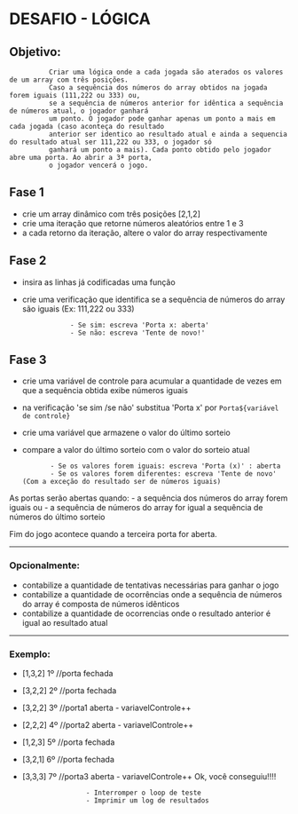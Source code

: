 # DESAFIO - LÓGICA

## Objetivo:

              Criar uma lógica onde a cada jogada são aterados os valores de um array com três posições. 
              Caso a sequência dos números do array obtidos na jogada forem iguais (111,222 ou 333) ou, 
              se a sequência de números anterior for idêntica a sequência de números atual, o jogador ganhará 
              um ponto. O jogador pode ganhar apenas um ponto a mais em cada jogada (caso aconteça do resultado 
              anterior ser identico ao resultado atual e ainda a sequencia do resultado atual ser 111,222 ou 333, o jogador só 
              ganhará um ponto a mais). Cada ponto obtido pelo jogador abre uma porta. Ao abrir a 3ª porta, 
              o jogador vencerá o jogo.

## Fase 1
- crie um array dinâmico com três posições [2,1,2]
- crie uma iteração que retorne números aleatórios entre 1 e 3
- a cada retorno da iteração, altere o valor do array respectivamente

## Fase 2
- insira as linhas já codificadas uma função
- crie uma verificação que identifica se a sequência de números do array são iguais (Ex: 111,222 ou 333)


                  - Se sim: escreva 'Porta x: aberta'
                  - Se não: escreva 'Tente de novo!'

## Fase 3

- crie uma variável de controle para acumular a quantidade de vezes em que a sequência obtida exibe números iguais
- na verificação 'se sim /se não' substitua 'Porta x' por `Porta${variável de controle}`
- crie uma variável que armazene o valor do último sorteio
- compare a valor do último sorteio com o valor do sorteio atual

             - Se os valores forem iguais: escreva 'Porta (x)' : aberta
             - Se os valores forem diferentes: escreva 'Tente de novo' (Com a exceção do resultado ser de números iguais)

As portas serão abertas quando: 
    - a sequência dos números do array forem iguais ou
    - a sequência de números do array for igual a sequência de números do último sorteio
  
Fim do jogo acontece quando a terceira porta for aberta. 

---

### Opcionalmente:
- contabilize a quantidade de tentativas necessárias para ganhar o jogo
- contabilize a quantidade de ocorrências onde a sequência de números do array é composta de números idênticos
- contabilize a quantidade de ocorrencias onde o resultado anterior é igual ao resultado atual

---

### Exemplo:

- [1,3,2] 1º //porta fechada
- [3,2,2] 2º //porta fechada
- [3,2,2] 3º //porta1 aberta - variavelControle++
- [2,2,2] 4º //porta2 aberta - variavelControle++
- [1,2,3] 5º //porta fechada 
- [3,2,1] 6º //porta fechada
- [3,3,3] 7º //porta3 aberta - variavelControle++  Ok, você conseguiu!!!!

                      - Interromper o loop de teste
                      - Imprimir um log de resultados
